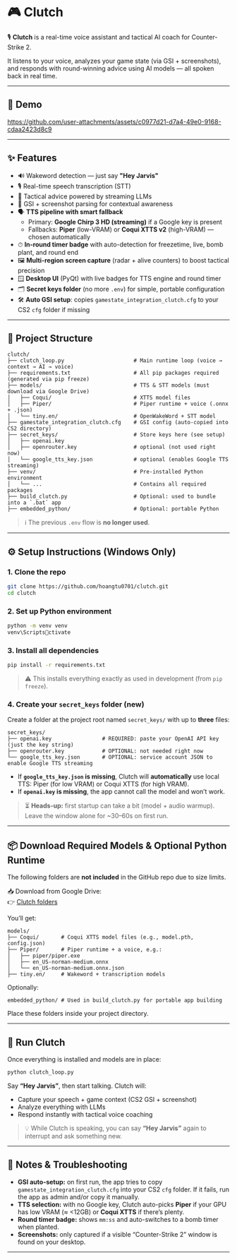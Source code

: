 # 🎮 Clutch

🎙️ **Clutch** is a real-time voice assistant and tactical AI coach for Counter-Strike 2.

It listens to your voice, analyzes your game state (via GSI + screenshots), and responds with round-winning advice using AI models — all spoken back in real time.

---

## 🎥 Demo

https://github.com/user-attachments/assets/c0977d21-d7a4-49e0-9168-cdaa2423d8c9

---

## ✨ Features

- 🔊 Wakeword detection — just say **"Hey Jarvis"**
- 🎙️ Real-time speech transcription (STT)
- 🧠 Tactical advice powered by streaming LLMs
- 📸 GSI + screenshot parsing for contextual awareness
- 🗣️ **TTS pipeline with smart fallback**  
  - Primary: **Google Chirp 3 HD (streaming)** if a Google key is present  
  - Fallbacks: **Piper** (low-VRAM) or **Coqui XTTS v2** (high-VRAM) — chosen automatically
- ⏱ **In-round timer badge** with auto-detection for freezetime, live, bomb plant, and round end
- 🖼️ **Multi-region screen capture** (radar + alive counters) to boost tactical precision
- 🪟 **Desktop UI** (PyQt) with live badges for TTS engine and round timer
- 🗂️ **Secret keys folder** (no more `.env`) for simple, portable configuration
- 🛠️ **Auto GSI setup**: copies `gamestate_integration_clutch.cfg` to your CS2 `cfg` folder if missing

---

## 📁 Project Structure

```
clutch/
├── clutch_loop.py                      # Main runtime loop (voice → context → AI → voice)
├── requirements.txt                    # All pip packages required (generated via pip freeze)
├── models/                             # TTS & STT models (must download via Google Drive)
│   ├── Coqui/                          # XTTS model files
│   ├── Piper/                          # Piper runtime + voice (.onnx + .json)
│   └── tiny.en/                        # OpenWakeWord + STT model
├── gamestate_integration_clutch.cfg    # GSI config (auto-copied into CS2 directory)
├── secret_keys/                        # Store keys here (see setup)
│   ├── openai.key
│   ├── openrouter.key                  # optional (not used right now)
│   └── google_tts_key.json             # optional (enables Google TTS streaming)
├── venv/                               # Pre-installed Python environment
│   └── ...                             # Contains all required packages
├── build_clutch.py                     # Optional: used to bundle into a `.bat` app
├── embedded_python/                    # Optional: portable Python
```

> ℹ️ The previous `.env` flow is **no longer used**.

---

## ⚙️ Setup Instructions (Windows Only)

### 1. Clone the repo

```bash
git clone https://github.com/hoangtu0701/clutch.git
cd clutch
```

### 2. Set up Python environment

```bash
python -m venv venv
venv\Scriptsctivate
```

### 3. Install all dependencies

```bash
pip install -r requirements.txt
```

> ⚠️ This installs everything exactly as used in development (from `pip freeze`).

### 4. Create your `secret_keys` folder (new)

Create a folder at the project root named `secret_keys/` with up to **three** files:

```
secret_keys/
├── openai.key                # REQUIRED: paste your OpenAI API key (just the key string)
├── openrouter.key            # OPTIONAL: not needed right now
└── google_tts_key.json       # OPTIONAL: service account JSON to enable Google TTS streaming
```

- If **`google_tts_key.json` is missing**, Clutch will **automatically** use local TTS: Piper (for low VRAM) or Coqui XTTS (for high VRAM).
- If **`openai.key` is missing**, the app cannot call the model and won’t work.

> ⏳ **Heads-up:** first startup can take a bit (model + audio warmup). Leave the window alone for ~30–60s on first run.

---

## 📦 Download Required Models & Optional Python Runtime

The following folders are **not included** in the GitHub repo due to size limits.

📥 Download from Google Drive:  
👉 [Clutch folders](https://drive.google.com/drive/folders/1wAPdx7JF7OL3bMVblcqT-djFfrwNv_vB?usp=sharing)

You’ll get:

```
models/
├── Coqui/       # Coqui XTTS model files (e.g., model.pth, config.json)
├── Piper/       # Piper runtime + a voice, e.g.:
│   ├── piper/piper.exe
│   ├── en_US-norman-medium.onnx
│   └── en_US-norman-medium.onnx.json
├── tiny.en/     # Wakeword + transcription models
```

Optionally:

```
embedded_python/ # Used in build_clutch.py for portable app building
```

Place these folders inside your project directory.

---

## 🚀 Run Clutch

Once everything is installed and models are in place:

```bash
python clutch_loop.py
```

Say **“Hey Jarvis”**, then start talking. Clutch will:

- Capture your speech + game context (CS2 GSI + screenshot)
- Analyze everything with LLMs
- Respond instantly with tactical voice coaching

> 💡 While Clutch is speaking, you can say **“Hey Jarvis”** again to interrupt and ask something new.

---

## 🧩 Notes & Troubleshooting

- **GSI auto-setup:** on first run, the app tries to copy `gamestate_integration_clutch.cfg` into your CS2 `cfg` folder. If it fails, run the app as admin and/or copy it manually.
- **TTS selection:** with no Google key, Clutch auto-picks **Piper** if your GPU has low VRAM (≈ <12GB) or **Coqui XTTS** if there’s plenty.
- **Round timer badge:** shows `mm:ss` and auto-switches to a bomb timer when planted.
- **Screenshots:** only captured if a visible “Counter-Strike 2” window is found on your desktop.

---
